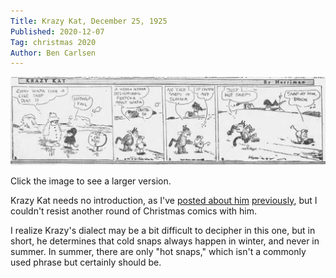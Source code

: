 ```yaml
---
Title: Krazy Kat, December 25, 1925
Published: 2020-12-07
Tag: christmas 2020
Author: Ben Carlsen
---
```


[![Krazy Kat, December 25, 1925](media/decstrips2020/07-krazy-kat_Fri__Dec_25__1925_.jpg)](media/decstrips2020/07-krazy-kat_Fri__Dec_25__1925_.jpg)

Click the image to see a larger version.

Krazy Kat needs no introduction, as I've [posted about him](http://blog.arkholt.com/krazy-kat-01) [previously](http://blog.arkholt.com/krazy-kat-02), but I couldn't resist another round of Christmas comics with him.

I realize Krazy's dialect may be a bit difficult to decipher in this one, but in short, he determines that cold snaps always happen in winter, and never in summer. In summer, there are only "hot snaps," which isn't a commonly used phrase but certainly should be.
